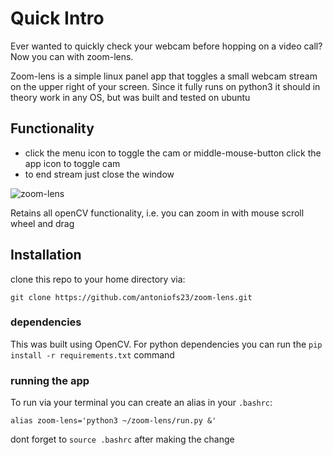 # Quick Intro
Ever wanted to quickly check your webcam before hopping on a video call? Now you can with zoom-lens. 

Zoom-lens is a simple linux panel app that toggles a small webcam stream on the upper right of your screen. Since it fully runs on python3 it should in theory work in any OS, but was built and tested on ubuntu

## Functionality

- click the menu icon to toggle the cam or middle-mouse-button click the app icon to toggle cam
- to end stream just close the window

![zoom-lens](https://github.com/antoniofs23/zoom-lens/assets/39067846/8cf2619f-eef6-4067-aa49-f922ece2cf3b)

Retains all openCV functionality, i.e. you can zoom in with mouse scroll wheel and drag



## Installation
clone this repo to your home directory via:

`git clone https://github.com/antoniofs23/zoom-lens.git`

### dependencies
This was built using OpenCV.
For python dependencies you can run the `pip install -r requirements.txt` command 

### running the app

To run via your terminal you can create an alias in your `.bashrc`:

`alias zoom-lens='python3 ~/zoom-lens/run.py &'`

dont forget to `source .bashrc` after making the change

